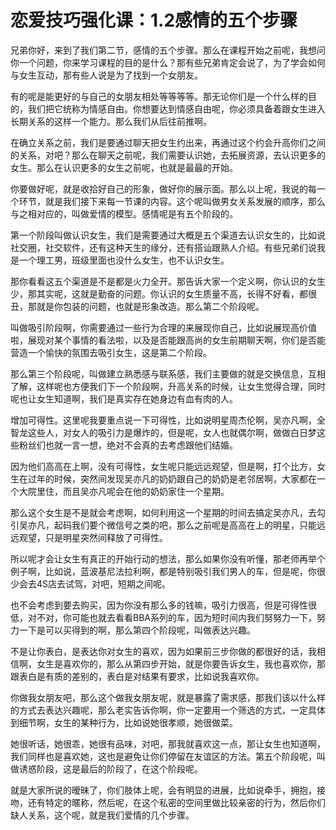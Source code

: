 # 恋爱技巧强化课：1.2感情的五个步骤

兄弟你好，来到了我们第二节，感情的五个步骤。那么在课程开始之前呢，我想问你一个问题，你来学习课程的目的是什么？那有些兄弟肯定会说了，为了学会如何与女生互动，那有些人说是为了找到一个女朋友。

有的呢是能更好的与自己的女朋友相处等等等等。那无论你们是一个什么样的目的，我们把它统称为情感自由。你想要达到情感自由呢，你必须具备着跟女生进入长期关系的这样一个能力。那么我们从后往前推啊。

在确立关系之前，我们是要通过聊天把女生约出来，再通过这个约会升高你们之间的关系，对吧？那么在聊天之前呢，我们需要认识她，去拓展资源，去认识更多的女生。那么在认识更多的女生之前呢，也就是最最的开始。

你要做好呢，就是收拾好自己的形象，做好你的展示面。那么以上呢，我说的每一个环节，就是我们接下来每一节课的内容。这个呢叫做男女关系发展的顺序，那么与之相对应的，叫做爱情的模型。感情呢是有五个阶段的。

第一个阶段叫做认识女生，我们是需要通过大概是五个渠道去认识女生的，比如说社交圈，社交软件，还有这种天生的缘分，还有搭讪跟熟人介绍。有些兄弟们说我是一个理工男，班级里面也没什么女生，也不认识女生。

那你看看这五个渠道是不是都是火力全开。那告诉大家一个定义啊，你认识的女生少，那其实呢，这就是勤奋的问题。你认识的女生质量不高，长得不好看，都很丑，那就是你包装的问题，也就是形象改造。那么第二个阶段呢。

叫做吸引阶段啊，你需要通过一些行为合理的来展现你自己，比如说展现高价值啦，展现对某个事情的看法啦，以及是否能跟高尚的女生前期聊天啊，你们是否能营造一个愉快的氛围去吸引女生，这是第二个阶段。

那么第三个阶段呢，叫做建立熟悉感与联系感，我们主要做的就是交换信息，互相了解，这样呢也方便我们下一个阶段啊，升高关系的时候，让女生觉得合理，同时呢也让女生知道啊，我们是真实存在她身边有血有肉的人。

增加可得性。这里呢我要重点说一下可得性，比如说明星周杰伦啊，吴亦凡啊，全智龙这些人，对女人的吸引力是爆炸的，但是呢，女人也就偶尔啊，做做白日梦这些粉丝们也就一言一想，绝对不会真的去考虑跟他们结婚。

因为他们高高在上啊，没有可得性，女生呢只能远远观望，但是啊，打个比方，女生在过年的时候，突然间发现吴亦凡的奶奶跟自己的奶奶是老邻居啊，大家都在一个大院里住，而且吴亦凡呢会在他的奶奶家住一个星期。

那么这个女生是不是就会考虑啊，如何利用这一个星期的时间去搞定吴亦凡，去勾引吴亦凡，起码我们要个微信号之类的吧，那么之前呢是高高在上的明星，只能远远观望，只是明星突然间释放了可得性。

所以呢才会让女生有真正的开始行动的想法，那么如果你没有听懂，那老师再举个例子啊，比如说，蓝波基尼法拉利啊，都是特别吸引我们男人的车，但是呢，你很少会去4S店去试驾，对吧，短期之间呢。

也不会考虑到要去购买，因为你没有那么多的钱嘛，吸引力很高，但是可得性很低，对不对，你可能也就去看看BBA系列的车，因为短时间内我们努努力一下，努力一下是可以买得到的啊，那么第四个阶段呢，叫做表达兴趣。

不是让你表白，是表达你对女生的喜欢，因为如果前三步你做的都很好的话，我相信啊，女生是喜欢你的，那么从第四步开始，就是你要告诉女生，我也喜欢你，那跟表白是有质的差别的，表白是对结果有要求，比如说我喜欢你。

你做我女朋友吧，那么这个做我女朋友呢，就是暴露了需求感，那我们该以什么样的方式去表达兴趣呢，那么老实告诉你啊，你一定要用一个筛选的方式，一定具体到细节啊，女生的某种行为，比如说她很孝顺，她很做菜。

她很听话，她很乖，她很有品味，对吧，那我就喜欢这一点，那让女生也知道啊，我们同样也是喜欢她，这也是避免让你们停留在友谊区的方法。第五个阶段呢，叫做诱惑阶段，这是最后的阶段了，在这个阶段呢。

就是大家所说的暧昧了，你们肢体上呢，会有明显的进展，比如说牵手，拥抱，接吻，还有特定的暱称，然后呢，在这个私密的空间里做比较亲密的行为，然后你们缺人关系，这个呢，就是我们爱情的几个步骤。

